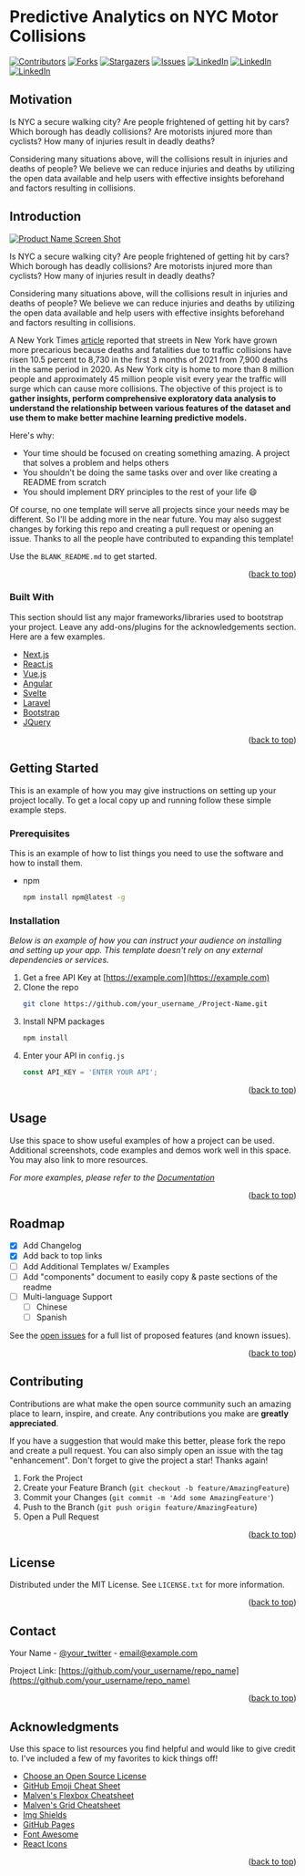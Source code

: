 # Predictive Analytics on NYC Motor Collisions

[![Contributors][contributors-shield]][contributors-url]
[![Forks][forks-shield]][forks-url]
[![Stargazers][stars-shield]][stars-url]
[![Issues][issues-shield]][issues-url]
[![LinkedIn][linkedin-shield]][linkedin-url]
[![LinkedIn][linkedin-shield]][linkedin-url2]
[![LinkedIn][linkedin-shield]][linkedin-url3]

<!--[![MIT License][license-shield]][license-url]-->



<!-- MOTIVATION -->
## Motivation



Is NYC a secure walking city? Are people frightened of getting hit by cars? Which borough has deadly collisions? Are motorists injured more than cyclists? How many of injuries result in deadly deaths?

Considering many situations above, will the collisions result in injuries and deaths of people? We believe we can reduce injuries and deaths by utilizing the open data available and help users with effective insights beforehand and factors resulting in collisions.


<!-- ABOUT THE PROJECT -->
## Introduction

[![Product Name Screen Shot][product-screenshot]](https://anushkasandesara.medium.com/predictive-analytics-on-nyc-collision-data-9f06c94140f2)

Is NYC a secure walking city? Are people frightened of getting hit by cars? Which borough has deadly collisions? Are motorists injured more than cyclists? How many of injuries result in deadly deaths?

Considering many situations above, will the collisions result in injuries and deaths of people? We believe we can reduce injuries and deaths by utilizing the open data available and help users with effective insights beforehand and factors resulting in collisions.

A New York Times [article](https://www.nytimes.com/2021/09/30/nyregion/traffic-deaths-nyc.html) reported that streets in New York have grown more precarious because deaths and fatalities due to traffic collisions have risen 10.5 percent to 8,730 in the first 3 months of 2021 from 7,900 deaths in the same period in 2020. As New York city is home to more than 8 million people and approximately 45 million people visit every year the traffic will surge which can cause more collisions. The objective of this project is to <b>gather insights, perform comprehensive exploratory data analysis to understand the relationship between various features of the dataset and use them to make better machine learning predictive models.</b>

Here's why:
* Your time should be focused on creating something amazing. A project that solves a problem and helps others
* You shouldn't be doing the same tasks over and over like creating a README from scratch
* You should implement DRY principles to the rest of your life :smile:

Of course, no one template will serve all projects since your needs may be different. So I'll be adding more in the near future. You may also suggest changes by forking this repo and creating a pull request or opening an issue. Thanks to all the people have contributed to expanding this template!

Use the `BLANK_README.md` to get started.

<p align="right">(<a href="#top">back to top</a>)</p>



### Built With

This section should list any major frameworks/libraries used to bootstrap your project. Leave any add-ons/plugins for the acknowledgements section. Here are a few examples.

* [Next.js](https://nextjs.org/)
* [React.js](https://reactjs.org/)
* [Vue.js](https://vuejs.org/)
* [Angular](https://angular.io/)
* [Svelte](https://svelte.dev/)
* [Laravel](https://laravel.com)
* [Bootstrap](https://getbootstrap.com)
* [JQuery](https://jquery.com)

<p align="right">(<a href="#top">back to top</a>)</p>



<!-- GETTING STARTED -->
## Getting Started

This is an example of how you may give instructions on setting up your project locally.
To get a local copy up and running follow these simple example steps.

### Prerequisites

This is an example of how to list things you need to use the software and how to install them.
* npm
  ```sh
  npm install npm@latest -g
  ```

### Installation

_Below is an example of how you can instruct your audience on installing and setting up your app. This template doesn't rely on any external dependencies or services._

1. Get a free API Key at [https://example.com](https://example.com)
2. Clone the repo
   ```sh
   git clone https://github.com/your_username_/Project-Name.git
   ```
3. Install NPM packages
   ```sh
   npm install
   ```
4. Enter your API in `config.js`
   ```js
   const API_KEY = 'ENTER YOUR API';
   ```

<p align="right">(<a href="#top">back to top</a>)</p>



<!-- USAGE EXAMPLES -->
## Usage

Use this space to show useful examples of how a project can be used. Additional screenshots, code examples and demos work well in this space. You may also link to more resources.

_For more examples, please refer to the [Documentation](https://example.com)_

<p align="right">(<a href="#top">back to top</a>)</p>



<!-- ROADMAP -->
## Roadmap

- [x] Add Changelog
- [x] Add back to top links
- [ ] Add Additional Templates w/ Examples
- [ ] Add "components" document to easily copy & paste sections of the readme
- [ ] Multi-language Support
    - [ ] Chinese
    - [ ] Spanish

See the [open issues](https://github.com/othneildrew/Best-README-Template/issues) for a full list of proposed features (and known issues).

<p align="right">(<a href="#top">back to top</a>)</p>



<!-- CONTRIBUTING -->
## Contributing

Contributions are what make the open source community such an amazing place to learn, inspire, and create. Any contributions you make are **greatly appreciated**.

If you have a suggestion that would make this better, please fork the repo and create a pull request. You can also simply open an issue with the tag "enhancement".
Don't forget to give the project a star! Thanks again!

1. Fork the Project
2. Create your Feature Branch (`git checkout -b feature/AmazingFeature`)
3. Commit your Changes (`git commit -m 'Add some AmazingFeature'`)
4. Push to the Branch (`git push origin feature/AmazingFeature`)
5. Open a Pull Request

<p align="right">(<a href="#top">back to top</a>)</p>



<!-- LICENSE -->
## License

Distributed under the MIT License. See `LICENSE.txt` for more information.

<p align="right">(<a href="#top">back to top</a>)</p>



<!-- CONTACT -->
## Contact

Your Name - [@your_twitter](https://twitter.com/your_username) - email@example.com

Project Link: [https://github.com/your_username/repo_name](https://github.com/your_username/repo_name)

<p align="right">(<a href="#top">back to top</a>)</p>



<!-- ACKNOWLEDGMENTS -->
## Acknowledgments

Use this space to list resources you find helpful and would like to give credit to. I've included a few of my favorites to kick things off!

* [Choose an Open Source License](https://choosealicense.com)
* [GitHub Emoji Cheat Sheet](https://www.webpagefx.com/tools/emoji-cheat-sheet)
* [Malven's Flexbox Cheatsheet](https://flexbox.malven.co/)
* [Malven's Grid Cheatsheet](https://grid.malven.co/)
* [Img Shields](https://shields.io)
* [GitHub Pages](https://pages.github.com)
* [Font Awesome](https://fontawesome.com)
* [React Icons](https://react-icons.github.io/react-icons/search)

<p align="right">(<a href="#top">back to top</a>)</p>


<!-- MARKDOWN LINKS & IMAGES -->
<!-- https://www.markdownguide.org/basic-syntax/#reference-style-links -->
[contributors-shield]: https://img.shields.io/github/contributors/ShrivatsAgrawal/Predictive-Analytics---NYC-Motor-Collisions.svg?style=for-the-badge
[contributors-url]: https://github.com/ShrivatsAgrawal/Predictive-Analytics---NYC-Motor-Collisions/graphs/contributors
[forks-shield]: https://img.shields.io/github/forks/ShrivatsAgrawal/Predictive-Analytics---NYC-Motor-Collisions.svg?style=for-the-badge
[forks-url]: https://github.com/ShrivatsAgrawal/Predictive-Analytics---NYC-Motor-Collisions/network/members
[stars-shield]: https://img.shields.io/github/stars/ShrivatsAgrawal/Predictive-Analytics---NYC-Motor-Collisions.svg?style=for-the-badge
[stars-url]: https://github.com/ShrivatsAgrawal/Predictive-Analytics---NYC-Motor-Collisions/stargazers
[issues-shield]: https://img.shields.io/github/issues/ShrivatsAgrawal/Predictive-Analytics---NYC-Motor-Collisions.svg?style=for-the-badge
[issues-url]: https://github.com/ShrivatsAgrawal/Predictive-Analytics---NYC-Motor-Collisions/issues
[license-shield]: https://img.shields.io/github/license/ShrivatsAgrawal/Predictive-Analytics---NYC-Motor-Collisions.svg?style=for-the-badge
[license-url]: https://github.com/ShrivatsAgrawal/Predictive-Analytics---NYC-Motor-Collisions/blob/master/LICENSE.txt
[linkedin-shield]: https://img.shields.io/badge/-LinkedIn-black.svg?style=for-the-badge&logo=linkedin&colorB=555
[linkedin-url]: https://www.linkedin.com/in/shrivats-agrawal/
[linkedin-url2]: https://www.linkedin.com/in/anushka-sandesara/
[linkedin-url3]: https://www.linkedin.com/in/dhruvi-modi-093a93155/
[product-screenshot]: images/screenshot.png
